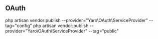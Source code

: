 ## OAuth


php artisan vendor:publish --provider="Yaro\OAuth\ServiceProvider" --tag="config"
php artisan vendor:publish --provider="Yaro\OAuth\ServiceProvider" --tag="public"